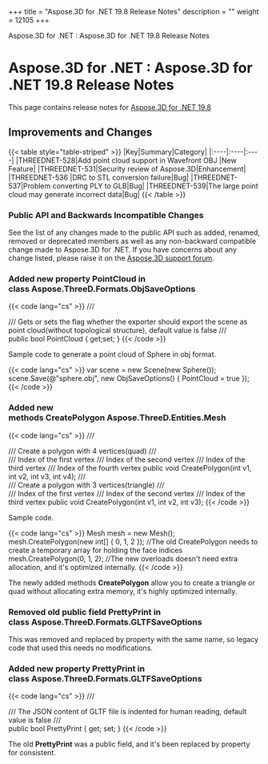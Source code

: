 +++
title = "Aspose.3D for .NET 19.8 Release Notes" 
description = "" 
weight = 12105 
+++

Aspose.3D for .NET : Aspose.3D for .NET 19.8 Release Notes  

# Aspose.3D for .NET : Aspose.3D for .NET 19.8 Release Notes


This page contains release notes for [Aspose.3D for .NET 19.8](https://docs2.aspose.com/3d/net/releasenotes/releasenotes-2019/aspose.3d+for+.net+19.8+release+notes)

## Improvements and Changes

{{< table style="table-striped" >}}
|Key|Summary|Category|
|:----|:----|:----|
|THREEDNET-528|Add point cloud support in Wavefront OBJ |New Feature|
|THREEDNET-531|Security review of Aspose.3D|Enhancement|
|THREEDNET-536 |DRC to STL conversion failure|Bug|
|THREEDNET-537|Problem converting PLY to GLB|Bug|
|THREEDNET-539|The large point cloud may generate incorrect data|Bug|
{{< /table >}}

### Public API and Backwards Incompatible Changes

See the list of any changes made to the public API such as added, renamed, removed or deprecated members as well as any non-backward compatible change made to Aspose.3D for .NET. If you have concerns about any change listed, please raise it on the [Aspose.3D support forum](https://forum.aspose.com/c/3d).

### Added new property **PointCloud** in class Aspose.ThreeD.Formats.ObjSaveOptions

{{< code lang="cs" >}}
/// <summary>
/// Gets or sets the flag whether the exporter should export the scene as point cloud(without topological structure), default value is false
/// </summary>
public bool PointCloud
{
    get;set;
}
{{< /code >}}

Sample code to generate a point cloud of Sphere in obj format.

{{< code lang="cs" >}}
var scene = new Scene(new Sphere());
scene.Save(@"sphere.obj", new ObjSaveOptions() { PointCloud = true });
{{< /code >}}

### Added new methods **CreatePolygon** Aspose.ThreeD.Entities.Mesh

{{< code lang="cs" >}}
/// <summary>
/// Create a polygon with 4 vertices(quad)
/// </summary>
/// <param name="v1">Index of the first vertex</param>
/// <param name="v2">Index of the second vertex</param>
/// <param name="v3">Index of the third vertex</param>
/// <param name="v4">Index of the fourth vertex</param>
public void CreatePolygon(int v1, int v2, int v3, int v4);
/// <summary>
/// Create a polygon with 3 vertices(triangle)
/// </summary>
/// <param name="v1">Index of the first vertex</param>
/// <param name="v2">Index of the second vertex</param>
/// <param name="v3">Index of the third vertex</param>
public void CreatePolygon(int v1, int v2, int v3);
{{< /code >}}

Sample code.

{{< code lang="cs" >}}
Mesh mesh = new Mesh();
mesh.CreatePolygon(new int[] { 0, 1, 2 }); //The old CreatePolygon needs to create a temporary array for holding the face indices
mesh.CreatePolygon(0, 1, 2); //The new overloads doesn't need extra allocation, and it's optimized internally.
{{< /code >}}

The newly added methods **CreatePolygon** allow you to create a triangle or quad without allocating extra memory, it's highly optimized internally.

### Removed old public field **PrettyPrint** in class Aspose.ThreeD.Formats.GLTFSaveOptions

This was removed and replaced by property with the same name, so legacy code that used this needs no modifications.

### Added new property **PrettyPrint** in class Aspose.ThreeD.Formats.GLTFSaveOptions

  

{{< code lang="cs" >}}
/// <summary>
/// The JSON content of GLTF file is indented for human reading, default value is false
/// </summary>
public bool PrettyPrint { get; set; }
{{< /code >}}

The old **PrettyPrint** was a public field, and it's been replaced by property for consistent.

